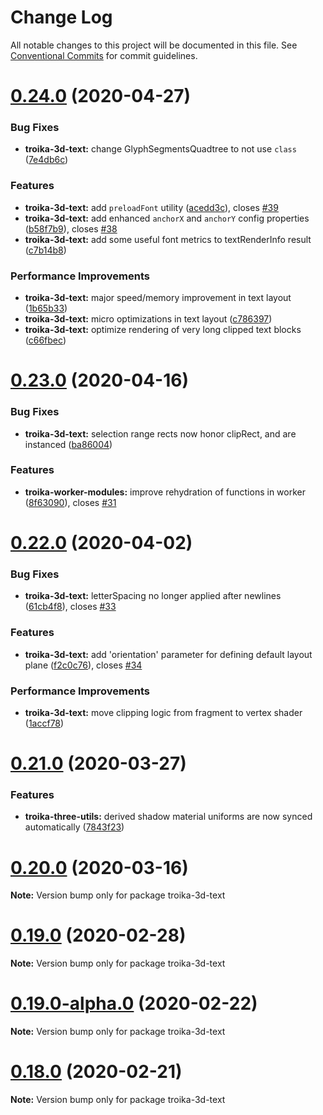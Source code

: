# Change Log

All notable changes to this project will be documented in this file.
See [Conventional Commits](https://conventionalcommits.org) for commit guidelines.

# [0.24.0](https://github.com/protectwise/troika/compare/v0.23.0...v0.24.0) (2020-04-27)


### Bug Fixes

* **troika-3d-text:** change GlyphSegmentsQuadtree to not use  `class` ([7e4db6c](https://github.com/protectwise/troika/commit/7e4db6c56f81f48de80ba9e6cc48affae067678e))


### Features

* **troika-3d-text:** add `preloadFont` utility ([acedd3c](https://github.com/protectwise/troika/commit/acedd3c0799ccdaa9e583479b88441587f4b2db5)), closes [#39](https://github.com/protectwise/troika/issues/39)
* **troika-3d-text:** add enhanced `anchorX` and `anchorY` config properties ([b58f7b9](https://github.com/protectwise/troika/commit/b58f7b933853bac6a5c6d53d1fa3668886573161)), closes [#38](https://github.com/protectwise/troika/issues/38)
* **troika-3d-text:** add some useful font metrics to textRenderInfo result ([c7b14b8](https://github.com/protectwise/troika/commit/c7b14b8ab77e7b4ecbd080e4b94d5f257dd86c1a))


### Performance Improvements

* **troika-3d-text:** major speed/memory improvement in text layout ([1b65b33](https://github.com/protectwise/troika/commit/1b65b3355c05086bec2726771dabf9b21ed2e4a2))
* **troika-3d-text:** micro optimizations in text layout ([c786397](https://github.com/protectwise/troika/commit/c7863971609d9ffd9f9fc6a13a3f594262112b5c))
* **troika-3d-text:** optimize rendering of very long clipped text blocks ([c66fbec](https://github.com/protectwise/troika/commit/c66fbec228e45715c0b62586775b2f71c280ddc0))





# [0.23.0](https://github.com/protectwise/troika/compare/v0.22.0...v0.23.0) (2020-04-16)


### Bug Fixes

* **troika-3d-text:** selection range rects now honor clipRect, and are instanced ([ba86004](https://github.com/protectwise/troika/commit/ba860049c46d104fb755a192de56e8e397bb4862))


### Features

* **troika-worker-modules:** improve rehydration of functions in worker ([8f63090](https://github.com/protectwise/troika/commit/8f63090a5ad4fa3569faeade8e5c532ebfb065c5)), closes [#31](https://github.com/protectwise/troika/issues/31)





# [0.22.0](https://github.com/protectwise/troika/compare/v0.21.0...v0.22.0) (2020-04-02)


### Bug Fixes

* **troika-3d-text:** letterSpacing no longer applied after newlines ([61cb4f8](https://github.com/protectwise/troika/commit/61cb4f8b9a56cf14fb6ccc07c73449c721adbf4e)), closes [#33](https://github.com/protectwise/troika/issues/33)


### Features

* **troika-3d-text:** add 'orientation' parameter for defining default layout plane ([f2c0c76](https://github.com/protectwise/troika/commit/f2c0c763d4b92be84b26f878597cfa85724f7cc3)), closes [#34](https://github.com/protectwise/troika/issues/34)


### Performance Improvements

* **troika-3d-text:** move clipping logic from fragment to vertex shader ([1accf78](https://github.com/protectwise/troika/commit/1accf781546bd41dd19dd177eefefd6d8f56bdbd))





# [0.21.0](https://github.com/protectwise/troika/compare/v0.20.0...v0.21.0) (2020-03-27)


### Features

* **troika-three-utils:** derived shadow material uniforms are now synced automatically ([7843f23](https://github.com/protectwise/troika/commit/7843f2314caf9463262a16b15de948931b4b6511))





# [0.20.0](https://github.com/protectwise/troika/compare/v0.19.0...v0.20.0) (2020-03-16)

**Note:** Version bump only for package troika-3d-text





# [0.19.0](https://github.com/protectwise/troika/compare/v0.19.0-alpha.0...v0.19.0) (2020-02-28)

**Note:** Version bump only for package troika-3d-text





# [0.19.0-alpha.0](https://github.com/protectwise/troika/compare/v0.18.0...v0.19.0-alpha.0) (2020-02-22)

**Note:** Version bump only for package troika-3d-text





# [0.18.0](https://github.com/protectwise/troika/compare/v0.17.1...v0.18.0) (2020-02-21)

**Note:** Version bump only for package troika-3d-text

